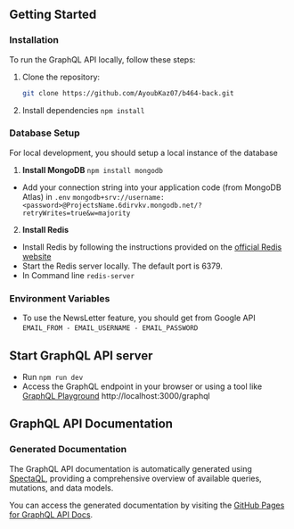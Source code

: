 ## Getting Started

### Installation
To run the GraphQL API locally, follow these steps:

1. Clone the repository:

   ```bash
   git clone https://github.com/AyoubKaz07/b464-back.git
2. Install dependencies
   ```npm install```

### Database Setup

For local development, you should setup a local instance of the database

1. **Install MongoDB**
  ```npm install mongodb```
  - Add your connection string into your application code (from MongoDB Atlas) in ```.env```
    ```mongodb+srv://username:<password>@ProjectsName.6dirvkv.mongodb.net/?retryWrites=true&w=majority```
2. **Install Redis**
  - Install Redis by following the instructions provided on the [official Redis website](https://redis.io/docs/install/install-redis/)
  - Start the Redis server locally. The default port is 6379.
  - In Command line ```redis-server```


### Environment Variables
  - To use the NewsLetter feature, you should get from Google API
  ```EMAIL_FROM - EMAIL_USERNAME - EMAIL_PASSWORD```


## Start GraphQL API server
  - Run ```npm run dev```
  - Access the GraphQL endpoint in your browser or using a tool like [GraphQL Playground](https://studio.apollographql.com/)
    http://localhost:3000/graphql

## GraphQL API Documentation

### Generated Documentation

The GraphQL API documentation is automatically generated using [SpectaQL](https://github.com/anvilco/spectaql), providing a comprehensive overview of available queries, mutations, and data models.

You can access the generated documentation by visiting the [GitHub Pages for GraphQL API Docs](https://ayoubkaz07.github.io/b464-back/).
